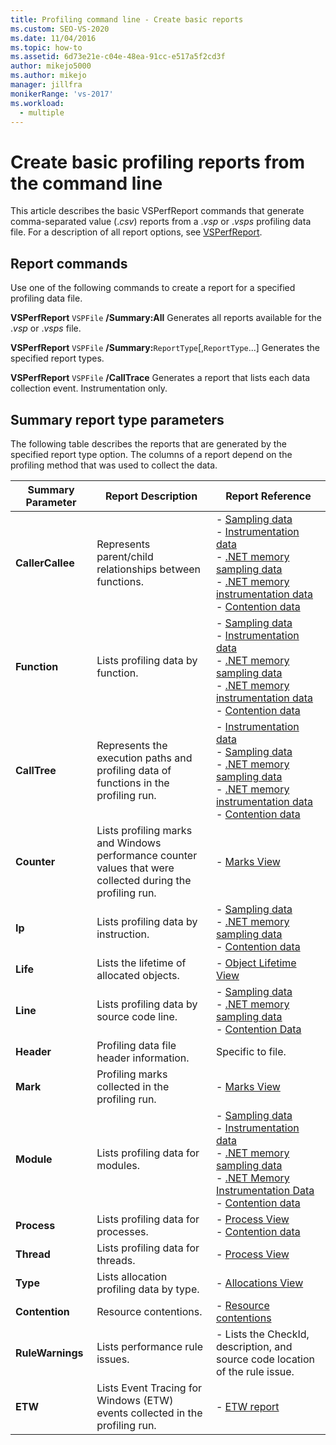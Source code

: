```yaml
---
title: Profiling command line - Create basic reports
ms.custom: SEO-VS-2020
ms.date: 11/04/2016
ms.topic: how-to
ms.assetid: 6d73e21e-c04e-48ea-91cc-e517a5f2cd3f
author: mikejo5000
ms.author: mikejo
manager: jillfra
monikerRange: 'vs-2017'
ms.workload: 
  - multiple
---
```

# Create basic profiling reports from the command line
This article describes the basic VSPerfReport commands that generate comma-separated value (.*csv*) reports from a .*vsp* or .*vsps* profiling data file. For a description of all report options, see [VSPerfReport](../profiling/vsperfreport.md).

## Report commands
 Use one of the following commands to create a report for a specified profiling data file.

 **VSPerfReport** `VSPFile` **/Summary:All**
 Generates all reports available for the .*vsp* or .*vsps* file.

 **VSPerfReport** `VSPFile` **/Summary:**`ReportType`[,`ReportType`...]
 Generates the specified report types.

 **VSPerfReport** `VSPFile` **/CallTrace**
 Generates a report that lists each data collection event. Instrumentation only.

## Summary report type parameters
 The following table describes the reports that are generated by the specified report type option. The columns of a report depend on the profiling method that was used to collect the data.

|Summary Parameter|Report Description|Report Reference|
|-----------------------|------------------------|----------------------|
|**CallerCallee**|Represents parent/child relationships between functions.|-   [Sampling data](../profiling/caller-callee-view-sampling-data.md)<br />-   [Instrumentation data](../profiling/caller-callee-view-instrumentation-data.md)<br />-   [.NET memory sampling data](../profiling/caller-callee-view-dotnet-memory-sampling-data.md)<br />-   [.NET memory instrumentation data](../profiling/caller-callee-view-net-memory-instrumentation-data.md)<br />-   [Contention data](../profiling/caller-callee-view-contention-data.md)|
|**Function**|Lists profiling data by function.|-   [Sampling data](../profiling/functions-view-sampling-data.md)<br />-   [Instrumentation data](../profiling/functions-view-instrumentation-data.md)<br />-   [.NET memory sampling data](../profiling/functions-view-dotnet-memory-sampling-data.md)<br />-   [.NET memory instrumentation data](../profiling/functions-view-dotnet-memory-instrumentation-data.md)<br />-   [Contention data](../profiling/functions-view-contention-data.md)|
|**CallTree**|Represents the execution paths and profiling data of functions in the profiling run.|-   [Instrumentation data](../profiling/call-tree-view-instrumentation-data.md)<br />-   [Sampling data](../profiling/call-tree-view-sampling-data.md)<br />-   [.NET memory sampling data](../profiling/call-tree-view-dotnet-memory-sampling-data.md)<br />-   [.NET memory instrumentation data](../profiling/call-tree-view-dotnet-memory-instrumentation-data.md)<br />-   [Contention data](../profiling/call-tree-view-contention-data.md)|
|**Counter**|Lists profiling marks and Windows performance counter values that were collected during the profiling run.|-   [Marks View](../profiling/marks-view.md)|
|**Ip**|Lists profiling data by instruction.|-   [Sampling data](../profiling/instruction-pointers-ips-view-sampling-data.md)<br />-   [.NET memory sampling data](../profiling/instruction-pointers-ips-view-dotnet-memory-sampling-data.md)<br />-   [Contention data](../profiling/instruction-pointers-ips-view-contention-data.md)|
|**Life**|Lists the lifetime of allocated objects.|-   [Object Lifetime View](../profiling/object-lifetime-view.md)|
|**Line**|Lists profiling data by source code line.|-   [Sampling data](../profiling/lines-view-sampling-data.md)<br />-   [.NET memory sampling data](../profiling/lines-view-dotnet-memory-sampling-data.md)<br />-   [Contention Data](../profiling/lines-view-contention-data.md)|
|**Header**|Profiling data file header information.|Specific to file.|
|**Mark**|Profiling marks collected in the profiling run.|-   [Marks View](../profiling/marks-view.md)|
|**Module**|Lists profiling data for modules.|-   [Sampling data](../profiling/modules-view-sampling-data.md)<br />-   [Instrumentation data](../profiling/modules-view-instrumentation-data.md)<br />-   [.NET memory sampling data](../profiling/modules-view-dotnet-memory-sampling-data.md)<br />-   [.NET Memory Instrumentation Data](../profiling/modules-view-dotnet-memory-instrumentation-data.md)<br />-   [Contention data](../profiling/modules-view-contention-data.md)|
|**Process**|Lists profiling data for processes.|-   [Process View](../profiling/process-view.md)<br />-   [Contention data](../profiling/process-view-contention-data.md)|
|**Thread**|Lists profiling data for threads.|-   [Process View](../profiling/process-view.md)|
|**Type**|Lists allocation profiling data by type.|-   [Allocations View](../profiling/dotnet-memory-allocations-view.md)|
|**Contention**|Resource contentions.|-   [Resource contentions](../profiling/resource-contentions-view-contention-data.md)|
|**RuleWarnings**|Lists performance rule issues.|-   Lists the CheckId, description, and source code location of the rule issue.|
|**ETW**|Lists Event Tracing for Windows (ETW) events collected in the profiling run.|-   [ETW report](../profiling/event-tracing-for-windows-etw-report.md)|
